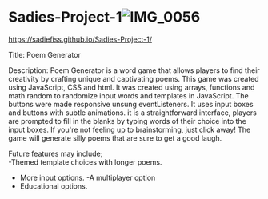 # Sadies-Project-1![IMG_0056](https://github.com/sadiefiss/Sadies-Project-1/assets/147456341/cfa7379b-b66d-4a47-8e45-46f37ec2ce1c)
 
 https://sadiefiss.github.io/Sadies-Project-1/


Title: Poem Generator

Description:
Poem Generator is a word game that allows players to find their creativity by crafting unique and captivating poems. This game was created using JavaScript, CSS and html. It was created using arrays, functions and math.random to randomize input words and templates in JavaScript. The buttons were made responsive unsung eventListeners.  It uses input boxes and buttons with subtle animations. it is  a straightforward interface, players are prompted to fill in the blanks by typing words of their choice into the  input boxes. If you're not feeling up to  brainstorming, just click away! The  game will  generate silly poems that are sure to get a good laugh. 

Future features may include;  
-Themed template choices with longer poems.
- More input options. 
-A  multiplayer option
- Educational options. 